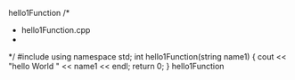 hello1Function
/*
* hello1Function.cpp
*
*/
#include <iostream>
using namespace std;
int hello1Function(string name1)
{
cout << "hello World " << name1 << endl;
return 0;
}
hello1Function
